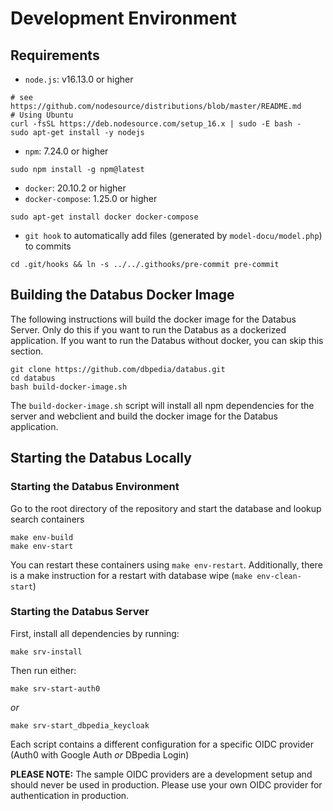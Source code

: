 # Development Environment

## Requirements

* `node.js`: v16.13.0 or higher

```
# see https://github.com/nodesource/distributions/blob/master/README.md
# Using Ubuntu
curl -fsSL https://deb.nodesource.com/setup_16.x | sudo -E bash -
sudo apt-get install -y nodejs

```
* `npm`: 7.24.0 or higher
```
sudo npm install -g npm@latest
```

* `docker`: 20.10.2 or higher
* `docker-compose`: 1.25.0 or higher
```
sudo apt-get install docker docker-compose
```

* `git hook` to automatically add files (generated by `model-docu/model.php`) to commits
```
cd .git/hooks && ln -s ../../.githooks/pre-commit pre-commit
```


## Building the Databus Docker Image

The following instructions will build the docker image for the Databus Server. Only do this if you want to run the Databus as a dockerized application. If you want to run the Databus without docker, you can skip this section.

```
git clone https://github.com/dbpedia/databus.git
cd databus
bash build-docker-image.sh
```

The `build-docker-image.sh` script will install all npm dependencies for the server and webclient and build the docker image for the Databus application.

## Starting the Databus Locally

### Starting the Databus Environment

Go to the root directory of the repository and start the database and lookup search containers

```
make env-build
make env-start
```

You can restart these containers using `make env-restart`.
Additionally, there is a make instruction for a restart with database wipe  (`make env-clean-start`)

### Starting the Databus Server

First, install all dependencies by running:

```
make srv-install
```

Then run either:

```
make srv-start-auth0
```
*or*
```
make srv-start_dbpedia_keycloak
```

Each script contains a different configuration for a specific OIDC provider (Auth0 with Google Auth *or* DBpedia Login)

**PLEASE NOTE:** The sample OIDC providers are a development setup and should never be used in production. Please use your own OIDC provider for authentication in production.
